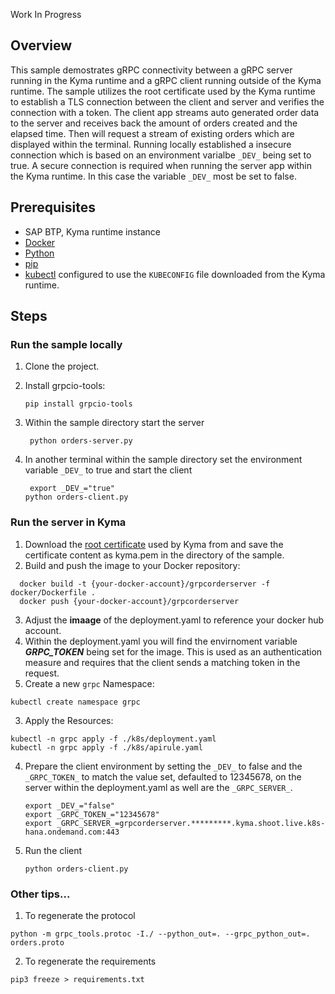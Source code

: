 Work In Progress

## Overview

This sample demostrates gRPC connectivity between a gRPC server running in the Kyma runtime and a gRPC client running outside of the Kyma runtime. The sample utilizes the root certificate used by the Kyma runtime to establish a TLS connection between the client and server and verifies the connection with a token. The client app streams auto generated order data to the server and receives back the amount of orders created and the elapsed time. Then will request a stream of existing orders which are displayed within the terminal. Running locally established a insecure connection which is based on an environment varialbe `_DEV_` being set to true. A secure connection is required when running the server app within the Kyma runtime. In this case the variable `_DEV_` most be set to false.

## Prerequisites

- SAP BTP, Kyma runtime instance
- [Docker](https://www.docker.com/)
- [Python](https://www.python.org/)
- [pip](https://pip.pypa.io/en/stable/installing/)
- [kubectl](https://kubernetes.io/docs/tasks/tools/install-kubectl/) configured to use the `KUBECONFIG` file downloaded from the Kyma runtime.

## Steps

### Run the sample locally

1. Clone the project.

2. Install grpcio-tools:

   ```shell script
   pip install grpcio-tools
   ```

3. Within the sample directory start the server

   ```shell script
    python orders-server.py
   ```

4. In another terminal within the sample directory set the environment variable `_DEV_` to true and start the client

   ```shell script
    export _DEV_="true"
   python orders-client.py
   ```

### Run the server in Kyma

1. Download the [root certificate](https://www.identrust.com/dst-root-ca-x3) used by Kyma from and save the certificate content as kyma.pem in the directory of the sample.
2. Build and push the image to your Docker repository:

```shell script
  docker build -t {your-docker-account}/grpcorderserver -f docker/Dockerfile .
  docker push {your-docker-account}/grpcorderserver
```

3. Adjust the **imaage** of the deployment.yaml to reference your docker hub account.
4. Within the deployment.yaml you will find the envirnoment variable **_GRPC_TOKEN_** being set for the image. This is used as an authentication measure and requires that the client sends a matching token in the request.
5. Create a new `grpc` Namespace:

```shell script
kubectl create namespace grpc
```

3. Apply the Resources:

```shell script
kubectl -n grpc apply -f ./k8s/deployment.yaml
kubectl -n grpc apply -f ./k8s/apirule.yaml
```

4. Prepare the client environment by setting the `_DEV_` to false and the `_GRPC_TOKEN_` to match the value set, defaulted to 12345678, on the server within the deployment.yaml as well are the `_GRPC_SERVER_`.

   ```shell script
   export _DEV_="false"
   export _GRPC_TOKEN_="12345678"
   export _GRPC_SERVER_=grpcorderserver.*********.kyma.shoot.live.k8s-hana.ondemand.com:443
   ```

5. Run the client
   ```shell script
   python orders-client.py
   ```

### Other tips...

1. To regenerate the protocol

```shell script
python -m grpc_tools.protoc -I./ --python_out=. --grpc_python_out=. orders.proto
```

2. To regenerate the requirements

```shell script
pip3 freeze > requirements.txt
```
